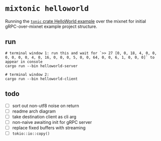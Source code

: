 # `mixtonic helloworld`

Running the [`tonic` crate HelloWorld example](https://github.com/hyperium/tonic/blob/master/examples/helloworld-tutorial.md) over the mixnet for initial gRPC-over-mixnet example project structure. 

## run
```
# terminal window 1: run this and wait for `>> 27 [0, 0, 18, 4, 0, 0, 0, 0, 0, 0, 4, 0, 16, 0, 0, 0, 5, 0, 0, 64, 0, 0, 6, 1, 0, 0, 0]` to appear in console 
cargo run --bin helloworld-server

# terminal window 2: 
cargo run --bin helloworld-client
```

## todo
- [ ] sort out non-utf8 noise on return 
- [ ] readme arch diagram
- [ ] take destination client as cli arg
- [ ] non-naive awaiting init for gRPC server 
- [ ] replace fixed buffers with streaming
- [ ] `tokio::io::copy()`

